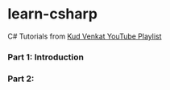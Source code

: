 # learn-csharp
C# Tutorials from [Kud Venkat YouTube Playlist](https://www.youtube.com/playlist?list=PLAC325451207E3105)

### Part 1: Introduction

### Part 2:
